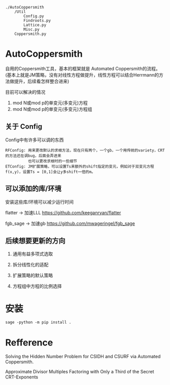 ```
./AutoCoppersmith
    /Util
        Config.py
        Findroots.py
        Lattice.py
        Misc.py
    Coppersmith.py
```

# AutoCoppersmith

自用的Coppersmith工具，基本的框架就是 Automated Coppersmith的流程。(基本上就是JM策略，没有对线性方程做提升，线性方程可以结合Herrmann的方法做提升，后续看怎样整合进来)

目前可以解决的情况

1. mod N或mod p的单变元(多变元)方程
2. mod N或mod p的单变元(多变元)方程组

## 关于 Config

Config中有许多可以调的东西

```
RFConfig: 用来更改默认的求根方法，现在只有两个，一个gb，一个用传统的variety，CRT的方法还在调bug，后面会弄进来
		  也可以更改求根时的一些细节
ETConfig: JM扩展策略，可以设置Ts来额外的shift指定的变元，例如对于双变元方程f(x,y)，设置Ts = [0,1]会让y多shift一倍的m。
```

## 可以添加的库/环境

安装这些库/环境可以减少运行时间

flatter -> 加速LLL https://github.com/keeganryan/flatter

fgb_sage -> 加速gb https://github.com/mwageringel/fgb_sage



## 后续想要更新的方向

1. 通用有益多项式选取

2. 拆分线性化的适配

3. 扩展策略的默认策略

4. 方程组中方程的比例选择

   

# 安装

```
sage -python -m pip install .
```



# Refference

Solving the Hidden Number Problem for CSIDH and CSURF via Automated Coppersmith.

Approximate Divisor Multiples Factoring with Only a Third of the Secret CRT-Exponents
